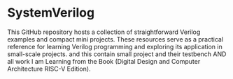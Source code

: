 
# SystemVerilog
This GitHub repository hosts a collection of straightforward Verilog examples and compact mini projects. These resources serve as a practical reference for learning Verilog programming and exploring its application in small-scale projects.
and this contain  small project and their testbench AND  all work  I am Learning from the Book (Digital Design and Computer Architecture RISC-V Edition). 


